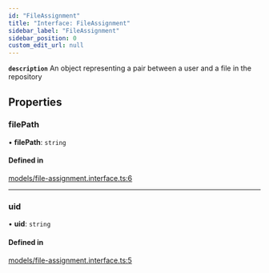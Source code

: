 ```yaml
---
id: "FileAssignment"
title: "Interface: FileAssignment"
sidebar_label: "FileAssignment"
sidebar_position: 0
custom_edit_url: null
---
```


**`description`** An object representing a pair between a user and a file in the repository

## Properties

### filePath

• **filePath**: `string`

#### Defined in

[models/file-assignment.interface.ts:6](https://github.com/agentender/code-rub/blob/944960b/packages/core/src/models/file-assignment.interface.ts#L6)

___

### uid

• **uid**: `string`

#### Defined in

[models/file-assignment.interface.ts:5](https://github.com/agentender/code-rub/blob/944960b/packages/core/src/models/file-assignment.interface.ts#L5)
